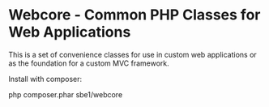 # Webcore - Common PHP Classes for Web Applications

This is a set of convenience classes for use in custom web applications or as the foundation for a custom MVC framework.

Install with composer:

php composer.phar sbe1/webcore

#
